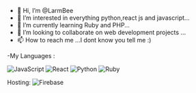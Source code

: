 - 👋 Hi, I’m @LarmBee
- 👀 I’m interested in everything python,react js and javascript...
- 🌱 I’m currently learning Ruby and PHP...
- 💞️ I’m looking to collaborate on web development projects ...
- 📫 How to reach me ...I dont know you tell me :)

-My Languages :

![JavaScript](https://img.shields.io/badge/javascript-%23323330.svg?style=for-the-badge&logo=javascript&logoColor=%23F7DF1E)
![React](https://img.shields.io/badge/react-%2320232a.svg?style=for-the-badge&logo=react&logoColor=%2361DAFB)
![Python](https://img.shields.io/badge/python-3670A0?style=for-the-badge&logo=python&logoColor=ffdd54)
![Ruby](https://img.shields.io/badge/ruby-%23CC342D.svg?style=for-the-badge&logo=ruby&logoColor=white)


Hosting:
![Firebase](https://img.shields.io/badge/firebase-%23039BE5.svg?style=for-the-badge&logo=firebase)
